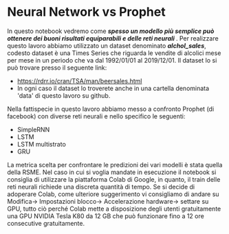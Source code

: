 # Neural Network vs Prophet

In questo notebook vedremo come <b><i> spesso un modello più semplice può ottenere dei buoni risultati equiparabili e delle reti neurali </i></b>.
Per realizzare questo lavoro abbiamo utilizzato un dataset denominato <b><i>alchol_sales</i></b>, codesto dataset è una Times Series che riguarda le vendite di alcolici mese per mese in un periodo che va dal 1992/01/01 al 2019/12/01. Il dataset lo si può trovare presso il seguente link:
*	https://rdrr.io/cran/TSA/man/beersales.html
*	In ogni caso il dataset lo troverete anche in una cartella denominata 'data' di questo lavoro su github.

Nella fattispecie in questo lavoro abbiamo messo a confronto Prophet (di facebook) con diverse reti neurali e nello specifico le seguenti:
* SimpleRNN
*	LSTM
*	LSTM multistrato
*	GRU

La metrica scelta per confrontare le predizioni dei vari modelli è stata quella della RSME. 
Nel caso in cui si voglia mandate in esecuzione il notebook si consiglia di utilizzare la piattaforma Colab di Google, in quanto, il train delle reti neurali richiede una discreta quantità di tempo. Se si decide di adoperare Colab, come ulteriore suggerimento vi consigliamo di andare su Modifica-> Impostazioni blocco-> Accelerazione hardware-> settare su GPU, tutto ciò perché Colab mette a disposizione degli utenti gratuitamente una GPU NVIDIA Tesla K80 da 12 GB che può funzionare fino a 12 ore consecutive gratuitamente.

